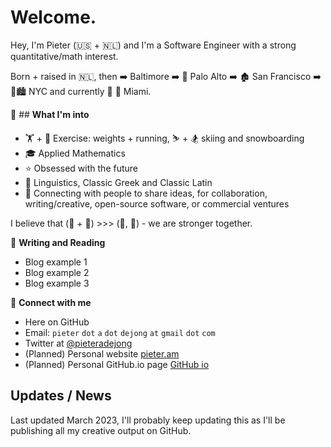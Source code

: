 # Welcome. 

Hey, I'm Pieter (:us: + :netherlands:) and I'm a Software Engineer with a strong quantitative/math interest.

Born + raised in :netherlands:, 
then :arrow_right: Baltimore 
:arrow_right:  :evergreen_tree: 	Palo Alto 
:arrow_right:  :derelict_house: 	San Francisco 
:arrow_right:  :statue_of_liberty::cityscape: 	NYC 
and currently  :round_pushpin: :palm_tree: Miami.


:cowboy_hat_face: ## **What I'm into**
* :weight_lifting: + :running: Exercise: weights + running, :skier: + :snowboarder: skiing and snowboarding
* :mortar_board: Applied Mathematics
* :star: Obsessed with the future
* :symbols: Linguistics, Classic Greek and Classic Latin
* :brain: Connecting with people to share ideas, for collaboration, writing/creative, open-source software, or commercial ventures


I believe that (:adult: + :robot:) >>> (:adult:, :robot:) - we are stronger together.

:closed_book: **Writing and Reading**
* Blog example 1
* Blog example 2
* Blog example 3

:link: **Connect with me**
* Here on GitHub
* Email: `pieter` `dot` `a` `dot` `dejong` `at` `gmail` `dot` `com`
* Twitter at [@pieteradejong](https://twitter.com/pieteradejong)
* (Planned) Personal website [pieter.am](https://pieter.am/)
* (Planned) Personal GitHub.io page [GitHub io](https://pieteradejong.github.io/)




## Updates / News

Last updated March 2023, I'll probably keep updating this as I'll be publishing all my creative output on GitHub.
